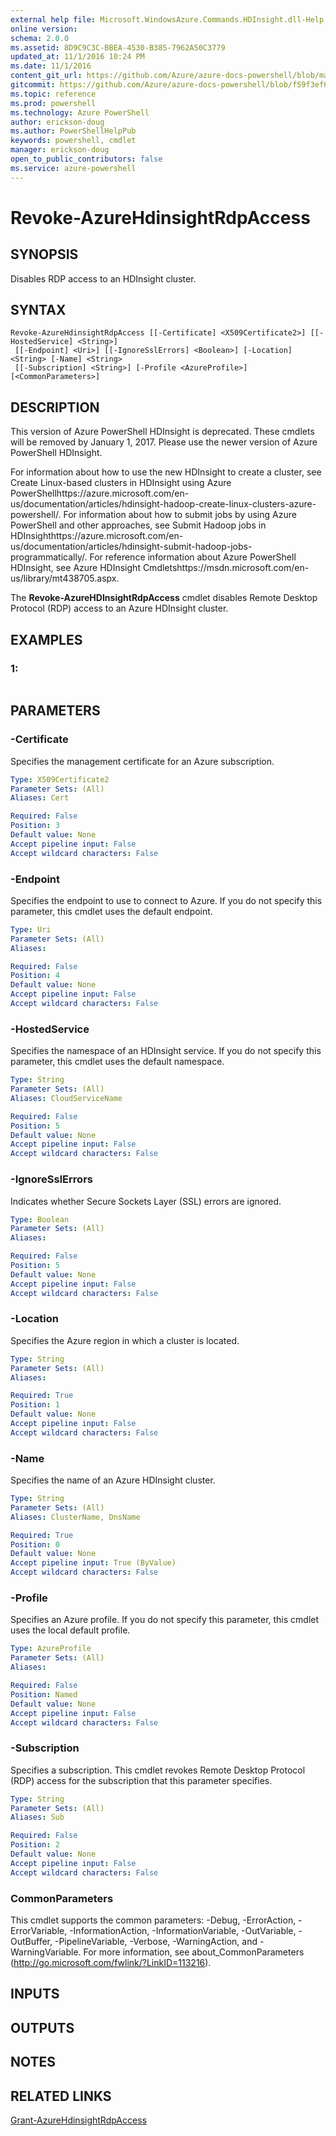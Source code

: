 ```yaml
---
external help file: Microsoft.WindowsAzure.Commands.HDInsight.dll-Help.xml
online version: 
schema: 2.0.0
ms.assetid: 8D9C9C3C-BBEA-4530-B385-7962A50C3779
updated_at: 11/1/2016 10:24 PM
ms.date: 11/1/2016
content_git_url: https://github.com/Azure/azure-docs-powershell/blob/master/azureps-cmdlets-docs/ServiceManagement/Azure.HDInsight/v0.9.8/Revoke-AzureHdinsightRdpAccess.md
gitcommit: https://github.com/Azure/azure-docs-powershell/blob/f59f3ef60bc592383812213e69fd77ba950759ed/azureps-cmdlets-docs/ServiceManagement/Azure.HDInsight/v0.9.8/Revoke-AzureHdinsightRdpAccess.md
ms.topic: reference
ms.prod: powershell
ms.technology: Azure PowerShell
author: erickson-doug
ms.author: PowerShellHelpPub
keywords: powershell, cmdlet
manager: erickson-doug
open_to_public_contributors: false
ms.service: azure-powershell
---
```


# Revoke-AzureHdinsightRdpAccess

## SYNOPSIS
Disables RDP access to an HDInsight cluster.

## SYNTAX

```
Revoke-AzureHdinsightRdpAccess [[-Certificate] <X509Certificate2>] [[-HostedService] <String>]
 [[-Endpoint] <Uri>] [[-IgnoreSslErrors] <Boolean>] [-Location] <String> [-Name] <String>
 [[-Subscription] <String>] [-Profile <AzureProfile>] [<CommonParameters>]
```

## DESCRIPTION
This version of Azure PowerShell HDInsight is deprecated.
These cmdlets will be removed by January 1, 2017.
Please use the newer version of Azure PowerShell HDInsight.

For information about how to use the new HDInsight to create a cluster, see Create Linux-based clusters in HDInsight using Azure PowerShellhttps://azure.microsoft.com/en-us/documentation/articles/hdinsight-hadoop-create-linux-clusters-azure-powershell/.
For information about how to submit jobs by using Azure PowerShell and other approaches, see Submit Hadoop jobs in HDInsighthttps://azure.microsoft.com/en-us/documentation/articles/hdinsight-submit-hadoop-jobs-programmatically/.
For reference information about Azure PowerShell HDInsight, see Azure HDInsight Cmdletshttps://msdn.microsoft.com/en-us/library/mt438705.aspx.

The **Revoke-AzureHDInsightRdpAccess** cmdlet disables Remote Desktop Protocol (RDP) access to an Azure HDInsight cluster.

## EXAMPLES

### 1:
```

```

## PARAMETERS

### -Certificate
Specifies the management certificate for an Azure subscription.

```yaml
Type: X509Certificate2
Parameter Sets: (All)
Aliases: Cert

Required: False
Position: 3
Default value: None
Accept pipeline input: False
Accept wildcard characters: False
```

### -Endpoint
Specifies the endpoint to use to connect to Azure.
If you do not specify this parameter, this cmdlet uses the default endpoint.

```yaml
Type: Uri
Parameter Sets: (All)
Aliases: 

Required: False
Position: 4
Default value: None
Accept pipeline input: False
Accept wildcard characters: False
```

### -HostedService
Specifies the namespace of an HDInsight service.
If you do not specify this parameter, this cmdlet uses the default namespace.

```yaml
Type: String
Parameter Sets: (All)
Aliases: CloudServiceName

Required: False
Position: 5
Default value: None
Accept pipeline input: False
Accept wildcard characters: False
```

### -IgnoreSslErrors
Indicates whether Secure Sockets Layer (SSL) errors are ignored.

```yaml
Type: Boolean
Parameter Sets: (All)
Aliases: 

Required: False
Position: 5
Default value: None
Accept pipeline input: False
Accept wildcard characters: False
```

### -Location
Specifies the Azure region in which a cluster is located.

```yaml
Type: String
Parameter Sets: (All)
Aliases: 

Required: True
Position: 1
Default value: None
Accept pipeline input: False
Accept wildcard characters: False
```

### -Name
Specifies the name of an Azure HDInsight cluster.

```yaml
Type: String
Parameter Sets: (All)
Aliases: ClusterName, DnsName

Required: True
Position: 0
Default value: None
Accept pipeline input: True (ByValue)
Accept wildcard characters: False
```

### -Profile
Specifies an Azure profile.
If you do not specify this parameter, this cmdlet uses the local default profile.

```yaml
Type: AzureProfile
Parameter Sets: (All)
Aliases: 

Required: False
Position: Named
Default value: None
Accept pipeline input: False
Accept wildcard characters: False
```

### -Subscription
Specifies a subscription.
This cmdlet revokes Remote Desktop Protocol (RDP) access for the subscription that this parameter specifies.

```yaml
Type: String
Parameter Sets: (All)
Aliases: Sub

Required: False
Position: 2
Default value: None
Accept pipeline input: False
Accept wildcard characters: False
```

### CommonParameters
This cmdlet supports the common parameters: -Debug, -ErrorAction, -ErrorVariable, -InformationAction, -InformationVariable, -OutVariable, -OutBuffer, -PipelineVariable, -Verbose, -WarningAction, and -WarningVariable. For more information, see about_CommonParameters (http://go.microsoft.com/fwlink/?LinkID=113216).

## INPUTS

## OUTPUTS

## NOTES

## RELATED LINKS

[Grant-AzureHdinsightRdpAccess](xref:ServiceManagement/Azure.HDInsight/v0.9.8/Grant-AzureHdinsightRdpAccess.md)


